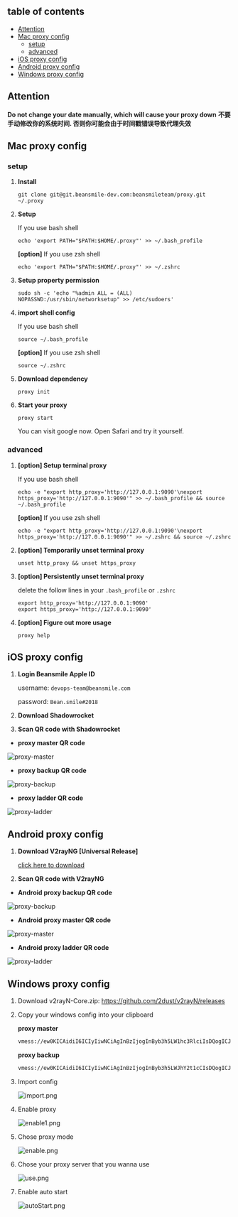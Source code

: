 ## table of contents
<!-- vim-markdown-toc GitLab -->

* [Attention](#attention)
* [Mac proxy config](#mac-proxy-config)
  * [setup](#setup)
  * [advanced](#advanced)
* [iOS proxy config](#ios-proxy-config)
* [Android proxy config](#android-proxy-config)
* [Windows proxy config](#windows-proxy-config)

<!-- vim-markdown-toc -->

## Attention

**Do not change your date manually, which will cause your proxy down** 
**不要手动修改你的系统时间. 否则你可能会由于时间戳错误导致代理失效**

## Mac proxy config

### setup
1. **Install** 
    ```
    git clone git@git.beansmile-dev.com:beansmileteam/proxy.git ~/.proxy
    ```

2. **Setup**

    If you use bash shell 
    ```
    echo 'export PATH="$PATH:$HOME/.proxy"' >> ~/.bash_profile
    ```
    
    **[option]** If you use zsh shell 
    ```
    echo 'export PATH="$PATH:$HOME/.proxy"' >> ~/.zshrc
    ```
    
3. **Setup property permission**

    ```
    sudo sh -c 'echo "%admin ALL = (ALL) NOPASSWD:/usr/sbin/networksetup" >> /etc/sudoers' 
    ```

4. **import shell config**
    
    If you use bash shell
    ```
    source ~/.bash_profile
    ``` 
    
    **[option]** If you use zsh shell
    ```
    source ~/.zshrc
    ```

5. **Download dependency**
    ```
    proxy init
    ```

6. **Start your proxy**
    ```
    proxy start
    ```
    You can visit google now. Open Safari and try it yourself. 

### advanced
1. **[option] Setup terminal proxy**

    If you use bash shell
    ```
    echo -e "export http_proxy='http://127.0.0.1:9090'\nexport https_proxy='http://127.0.0.1:9090'" >> ~/.bash_profile && source ~/.bash_profile
    ```
    **[option]** If you use zsh shell 
    ```
    echo -e "export http_proxy='http://127.0.0.1:9090'\nexport https_proxy='http://127.0.0.1:9090'" >> ~/.zshrc && source ~/.zshrc
    ```

2. **[option] Temporarily unset terminal proxy**

    ```
    unset http_proxy && unset https_proxy
    ```

3. **[option] Persistently unset terminal proxy**

    delete the follow lines in your `.bash_profile` or `.zshrc`
    ```
    export http_proxy='http://127.0.0.1:9090'
    export https_proxy='http://127.0.0.1:9090'
    ```

4. **[option] Figure out more usage**

    ```
    proxy help
    ```

## iOS proxy config

1. **Login Beansmile Apple ID**
    
    username: `devops-team@beansmile.com`
    
    password: `Bean.smile#2018`

2. **Download Shadowrocket**
3. **Scan QR code with Shadowrocket**
    
  - **proxy master QR code**
  
  ![proxy-master](https://git.beansmile-dev.com/beansmileteam/proxy/uploads/74320988d5223d25f4cc89bb3eeac5ec/IMG_0382.jpeg)
  
  - **proxy backup QR code**
  
  ![proxy-backup](https://git.beansmile-dev.com/beansmileteam/proxy/uploads/40fda7769992bfafddd2f66d70094878/dNwyo9kITE+7AFHAMnTb3g_thumb_2d7.jpg)
  
  - **proxy ladder QR code**
  
  ![proxy-ladder](https://git.beansmile-dev.com/beansmileteam/proxy/uploads/515150e6580e78ea937036ee9e447d3c/seeJcoXZQs6NnM6kh5CQ4A_thumb_2d8.jpg)
  
## Android proxy config

1. **Download V2rayNG [Universal Release]**

    [click here to download](https://github.com/2dust/v2rayNG/releases)
    
2. **Scan QR code with V2rayNG**
   
  - **Android proxy backup QR code**
  
  ![proxy-backup](https://git.beansmile-dev.com/beansmileteam/proxy/uploads/ee7fe138f69da88f1de6122020e5c0f9/proxy-backup.png)
   
  - **Android proxy master QR code**
  
  ![proxy-master](https://git.beansmile-dev.com/beansmileteam/proxy/uploads/767e785e53b52c0d42164ddda55e42ea/proxy-master.png)
   
  - **Android proxy ladder QR code**
  
  ![proxy-ladder](https://git.beansmile-dev.com/beansmileteam/proxy/uploads/d05dee6840bded25bda91e111be76282/proxy-ladder.png)

## Windows proxy config

1. Download v2rayN-Core.zip: https://github.com/2dust/v2rayN/releases

2. Copy your windows config into your clipboard 
  
    **proxy master**
    ```bash
    vmess://ew0KICAidiI6ICIyIiwNCiAgInBzIjogInByb3h5LW1hc3RlciIsDQogICJhZGQiOiAicHJveHktbWFzdGVyLmJlYW5zbWlsZS1kZXYuY29tIiwNCiAgInBvcnQiOiAiNTM4OSIsDQogICJpZCI6ICI4MDEyNGIyMi1iYzM2LTQ2ZmUtYTJlYy02NTAwODQ2ZjIyNTEiLA0KICAiYWlkIjogIjE2IiwNCiAgIm5ldCI6ICJ0Y3AiLA0KICAidHlwZSI6ICJub25lIiwNCiAgImhvc3QiOiAiIiwNCiAgInBhdGgiOiAiIiwNCiAgInRscyI6ICJ0bHMiDQp9
    ```
      
    **proxy backup**
    ```bash
    vmess://ew0KICAidiI6ICIyIiwNCiAgInBzIjogInByb3h5LWJhY2t1cCIsDQogICJhZGQiOiAicHJveHktYmFja3VwLmJlYW5zbWlsZS1kZXYuY29tIiwNCiAgInBvcnQiOiAiNTM4OSIsDQogICJpZCI6ICI4MDEyNGIyMi1iYzM2LTQ2ZmUtYTJlYy02NTAwODQ2ZjIyNTEiLA0KICAiYWlkIjogIjE2IiwNCiAgIm5ldCI6ICJ0Y3AiLA0KICAidHlwZSI6ICJub25lIiwNCiAgImhvc3QiOiAiIiwNCiAgInBhdGgiOiAiIiwNCiAgInRscyI6ICJ0bHMiDQp9
    ```
      
3. Import config

    ![import.png](https://git.beansmile-dev.com/beansmileteam/proxy/uploads/ee196daa7461969be076761108568551/image.png)

4. Enable proxy

    ![enable1.png](https://git.beansmile-dev.com/beansmileteam/proxy/uploads/fb393c790da61d83313d00d03a8e7329/image.png)

5. Chose proxy mode

    ![enable.png](https://git.beansmile-dev.com/beansmileteam/proxy/uploads/b37401c8608b46b0ccf53756734f5cbb/image.png)

6. Chose your proxy server that you wanna use

    ![use.png](https://git.beansmile-dev.com/beansmileteam/proxy/uploads/267318fed3a3faf4ad0083d25459b228/image.png)

7. Enable auto start

    ![autoStart.png](https://git.beansmile-dev.com/beansmileteam/proxy/uploads/65fcdbdbdb716b8baa495e878f8526c8/image.png)
